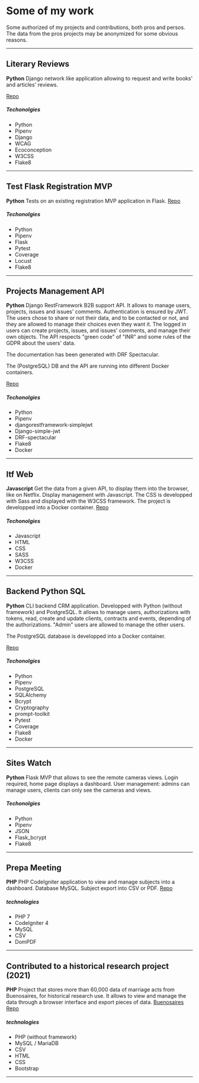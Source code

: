 
# Some of my work 

Some authorized of my projects and contributions, both pros and persos. The data from the pros projects may be anonymized for some obvious reasons. 

---- 
## Literary Reviews 
**Python** 
Django network like application allowing to request and write books' and articles' reviews.     

[Repo](https://github.com/morganprieur/Literary_reviews/tree/main) 


##### Techonolgies 
* Python 
* Pipenv 
* Django 
* WCAG 
* Ecoconception 
* W3CSS 
* Flake8 

----
## Test Flask Registration MVP 
**Python** 
Tests on an existing registration MVP application in Flask. 
[Repo](https://github.com/morganprieur/Tests_flask) 

##### Techonolgies 
* Python 
* Pipenv 
* Flask 
* Pytest
* Coverage 
* Locust 
* Flake8 

---- 
## Projects Management API 
**Python** 
Django RestFramework B2B support API. 
It allows to manage users, projects, issues and issues' comments. Authentication is ensured by JWT. The users chose to share or not their data, and to be contacted or not, and they are allowed to manage their choices even they want it. 
The logged in users can create projects, issues, and issues' comments, and manage their own objects. 
The API respects "green code" of "INR" and some rules of the GDPR about the users' data. 

The documentation has been generated with DRF Spectacular. 

The (PostgreSQL) DB and the API are running into different Docker containers. 

[Repo](https://github.com/morganprieur/Projects_management_API) 

##### Techonolgies 
* Python 
* Pipenv 
* djangorestframework-simplejwt 
* Django-simple-jwt 
* DRF-spectacular 
* Flake8 
* Docker 

---- 
## Itf Web 
**Javascript** 
Get the data from a given API, to display them into the browser, like on Netflix. 
Display management with Javascript. The CSS is developped with Sass and displayed with the W3CSS framework. 
The project is developped into a Docker container. 
[Repo](https://github.com/morganprieur/itf_web) 

##### Techonolgies 
* Javascript 
* HTML 
* CSS 
* SASS 
* W3CSS 
* Docker 
---- 
## Backend Python SQL 
**Python** 
CLI backend CRM application. Developped with Python (without framework) and PostgreSQL. 
It allows to manage users, authorizations with tokens, read, create and update clients, contracts and events, depending of the authorizations. "Admin" users are allowed to manage the other users. 

The PostgreSQL database is developped into a Docker container. 

[Repo](https://github.com/morganprieur/backend_python_sql) 

##### Techonolgies 
* Python 
* Pipenv 
* PostgreSQL 
* SQLAlchemy 
* Bcrypt 
* Cryptography 
* prompt-toolkit 
* Pytest 
* Coverage 
* Flake8 
* Docker 

---- 
## Sites Watch 
**Python** 
Flask MVP that allows to see the remote cameras views. Login required, home page displays a dashboard. 
User management: admins can manage users, clients can only see the cameras and views. 

##### Techonolgies 
* Python 
* Pipenv 
* JSON 
* Flask_bcrypt 
* Flake8 

---- 
## Prepa Meeting 
**PHP** 
PHP CodeIgniter application to view and manage subjects into a dashboard. Database MySQL. Subject export into CSV or PDF. 
[Repo](https://github.com/morganprieur/prepa-meeting) 

##### technologies 
* PHP 7 
* CodeIgniter 4 
* MySQL 
* CSV 
* DomPDF 

---- 
## Contributed to a historical research project (2021) 
**PHP** 
Project that stores more than 60,000 data of marriage acts from Buenosaires, for historical research use. It allows to view and manage the data through a browser interface and export pieces of data. 
[Buenosaires Repo](https://github.com/githof/buenosaires) 

##### technologies 
* PHP (without framework) 
* MySQL / MariaDB 
* CSV 
* HTML 
* CSS 
* Bootstrap 

---- 

